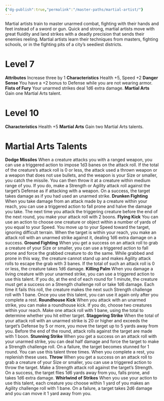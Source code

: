 ```yaml
---
{"dg-publish":true,"permalink":"/master-paths/martial-artist/"}
---
```


Martial artists train to master unarmed combat, fighting with their hands and feet instead of a sword or gun. Quick and strong, martial artists move with great fluidity and land strikes with a deadly precision that sends their enemies reeling.
Martial artists learn their techniques from masters, fighting schools, or in the fighting pits of a city’s seediest districts.
# Level 7
**Attributes** Increase three by 1
**Characteristics** Health +5, Speed +2
**Danger Sense** You have a +2 bonus to Defense while you are not wearing armor.
**Fists of Fury** Your unarmed strikes deal 1d6 extra damage.
**Martial Arts** Gain one Martial Arts talent.
# Level 10
**Characteristics** Health +5
**Martial Arts** Gain two Martial Arts talents.
# Martial Arts Talents
**Dodge Missiles** When a creature attacks you with a ranged weapon, you can use a triggered action to impose 1d3 banes on the attack roll. If the total of the creature’s attack roll is 0 or less, the attack used a thrown weapon or a weapon that does not use bullets, and the weapon is your Size or smaller, you catch the missile. You can then throw it at a creature within medium range of you.
If you do, make a Strength or Agility attack roll against the target’s Defense as if attacking with a weapon. On a success, the target takes damage as if you had used an unarmed strike.
**Drunken Fighting** When you take damage from an attack made by a creature within your reach, you can use a triggered action to fall prone and halve the damage you take. The next time you attack the triggering creature before the end of the next round, you make your attack roll with 2 boons.
**Flying Kick** You can use an action to choose one creature or object within a number of yards of you equal to your Speed. You move up to your Speed toward the target, ignoring difficult terrain. When the target is within your reach, you make an attack roll with an unarmed strike against it, dealing 1d6 extra damage on a success.
**Ground Fighting** When you get a success on an attack roll to grab a creature of your Size or smaller, you can use a triggered action to fall prone and force the grabbed creature to do the same. While grabbed and prone in this way, the creature cannot stand up and makes Agility attack rolls to escape the grab with 3 banes. If the total of such an attack roll is 0 or less, the creature takes 1d6 damage.
**Killing Palm** When you damage a living creature with your unarmed strike, you can use a triggered action to use this talent. If you do, at the end of each round for 1 minute, the creature must get a success on a Strength challenge roll or take 1d6 damage. Each time it fails this roll, the creature makes the next such Strength challenge roll with 1 bane.
Once you use this talent, you can use it again only after you complete a rest.
**Roundhouse Kick** When you attack with an unarmed strike, you can make a roundhouse kick. If you do, choose two creatures within your reach. Make one attack roll with 1 bane, using the total to determine whether you hit either target.
**Staggering Strike** When the total of your attack roll with an unarmed strike is 20 or higher and exceeds the target’s Defense by 5 or more, you move the target up to 5 yards away from you. Before the end of the round, attack rolls against the target are made with 1 boon.
**Stunning Strike** When you get a success on an attack roll with your unarmed strike, you can deal half damage and force the target to make a Strength challenge roll. On a failure, the target becomes stunned for 1 round.
You can use this talent three times. When you complete a rest, you replenish these uses.
**Throw** When you get a success on an attack roll to grab a creature of your Size or smaller, you can use a triggered action to throw the target. Make a Strength attack roll against the target’s Strength. On a success, the target flies 1d6 yards away from you, falls prone, and takes 1d6 extra damage.
**Whirlwind of Strikes** When you use your action to use this talent, each creature you choose within 1 yard of you makes an Agility challenge roll with 1 bane. On a failure, a target takes 2d6 damage and you can move it 1 yard away from you.